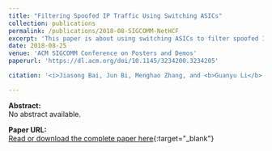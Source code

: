 ```yaml
---
title: "Filtering Spoofed IP Traffic Using Switching ASICs"
collection: publications
permalink: /publications/2018-08-SIGCOMM-NetHCF
excerpt: 'This paper is about using switching ASICs to filter spoofed IP traffic.'
date: 2018-08-25
venue: 'ACM SIGCOMM Conference on Posters and Demos'
paperurl: 'https://dl.acm.org/doi/10.1145/3234200.3234205'

citation: '<i>Jiasong Bai, Jun Bi, Menghao Zhang, and <b>Guanyu Li</b>. &quot;Filtering Spoofed IP Traffic Using Switching ASICs&quot;. In SIGCOMM Posters and Demos, Budapest, Hungary, August 20-25, 2018.</i>'

---
```

**Abstract:**  
No abstract available.

**Paper URL:**  
[Read or download the complete paper here](https://dl.acm.org/doi/10.1145/3234200.3234205){:target="\_blank"}
